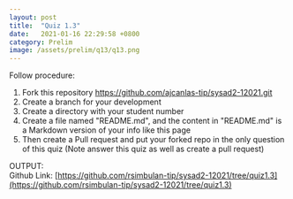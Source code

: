 ```yaml
---
layout: post
title:  "Quiz 1.3"
date:   2021-01-16 22:29:58 +0800
category: Prelim
image: /assets/prelim/q13/q13.png
---
```

Follow procedure:
1. Fork this repository https://github.com/ajcanlas-tip/sysad2-12021.git
2. Create a branch for your development
3. Create a directory with your student number
4. Create a file named "README.md", and the content in "README.md" is a Markdown version of your info like this page
5. Then create a Pull request and put your forked repo in the only question of this quiz (Note answer this quiz as well as create a pull request)

OUTPUT:  
Github Link: [https://github.com/rsimbulan-tip/sysad2-12021/tree/quiz1.3](https://github.com/rsimbulan-tip/sysad2-12021/tree/quiz1.3)  
